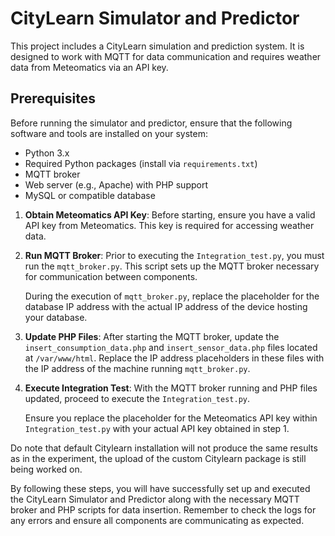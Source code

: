 # CityLearn Simulator and Predictor

This project includes a CityLearn simulation and prediction system. It is designed to work with MQTT for data communication and requires weather data from Meteomatics via an API key.

## Prerequisites

Before running the simulator and predictor, ensure that the following software and tools are installed on your system:

- Python 3.x
- Required Python packages (install via `requirements.txt`)
- MQTT broker
- Web server (e.g., Apache) with PHP support
- MySQL or compatible database

1. **Obtain Meteomatics API Key**: Before starting, ensure you have a valid API key from Meteomatics. This key is required for accessing weather data.

2. **Run MQTT Broker**: Prior to executing the `Integration_test.py`, you must run the `mqtt_broker.py`. This script sets up the MQTT broker necessary for communication between components.

   During the execution of `mqtt_broker.py`, replace the placeholder for the database IP address with the actual IP address of the device hosting your database.

3. **Update PHP Files**: After starting the MQTT broker, update the `insert_consumption_data.php` and `insert_sensor_data.php` files located at `/var/www/html`. Replace the IP address placeholders in these files with the IP address of the machine running `mqtt_broker.py`.

4. **Execute Integration Test**: With the MQTT broker running and PHP files updated, proceed to execute the `Integration_test.py`.


   Ensure you replace the placeholder for the Meteomatics API key within `Integration_test.py` with your actual API key obtained in step 1.


Do note that default Citylearn installation will not produce the same results as in the experiment, the upload of the custom Citylearn package is still being worked on.

By following these steps, you will have successfully set up and executed the CityLearn Simulator and Predictor along with the necessary MQTT broker and PHP scripts for data insertion. Remember to check the logs for any errors and ensure all components are communicating as expected.
